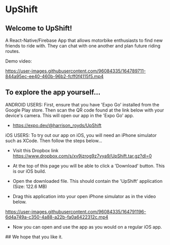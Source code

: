 # UpShift

## Welcome to UpShift!

A React-Native/Firebase App that allows motorbike enthusiasts to find new friends to ride with. They can chat with one another and plan future riding routes.

Demo video:

https://user-images.githubusercontent.com/96084335/164789711-844a95ec-ee40-460b-96b2-fcff0f4115f5.mp4

## To explore the app yourself...

ANDROID USERS: First, ensure that you have 'Expo Go' installed from the Google Play store. Then scan the QR code found at the link below with your device's camera. This will open our app in the 'Expo Go' app.

- https://expo.dev/@harrison_royds/UpShift

iOS USERS: To try out our app on iOS, you will need an iPhone simulator such as XCode. Then follow the steps below...

- Visit this Dropbox link https://www.dropbox.com/s/xv9jzrog9z7vya9/UpShift.tar.gz?dl=0

- At the top of this page you will be able to click a 'Download' button. This is our iOS build.

- Open the downloaded file. This should contain the 'UpShift' application (Size: 122.6 MB)

- Drag this application into your open iPhone simulator as in the video below.

https://user-images.githubusercontent.com/96084335/164791196-6d4a749a-c350-4a88-a22b-fa0a6422312c.mp4

- Now you can open and use the app as you would on a regular iOS app.

## We hope that you like it.
